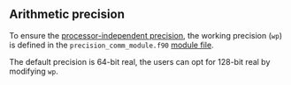 ## Arithmetic precision

To ensure the [processor-independent precision](http://fortranwiki.org/fortran/show/Real+precision), the working precision (`wp`) is defined in the `precision_comm_module.f90` [module file](../chapter1/comp-and-exec.md).

The default precision is 64-bit real, the users can opt for 128-bit real by modifying `wp`.